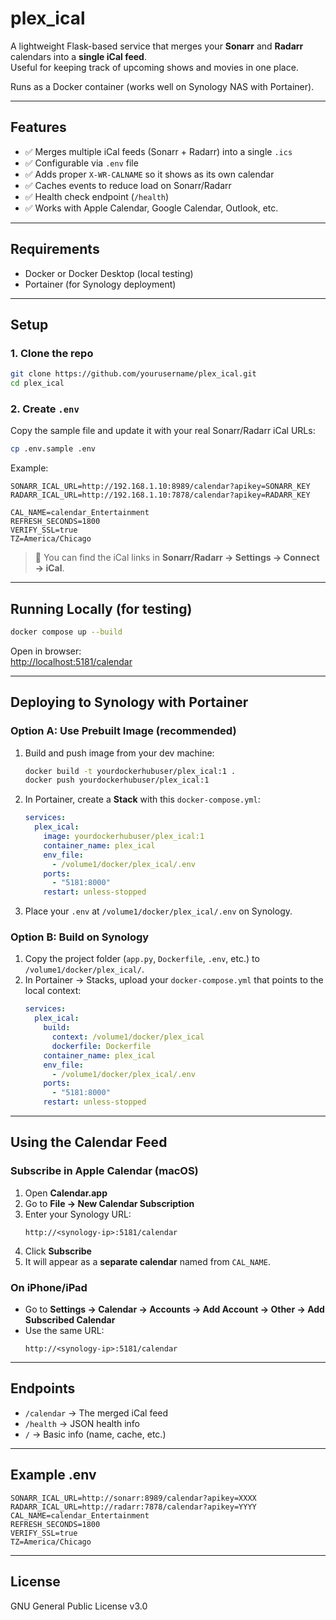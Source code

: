 # plex_ical

A lightweight Flask-based service that merges your **Sonarr** and **Radarr** calendars into a **single iCal feed**.  
Useful for keeping track of upcoming shows and movies in one place.  

Runs as a Docker container (works well on Synology NAS with Portainer).

---

## Features
- ✅ Merges multiple iCal feeds (Sonarr + Radarr) into a single `.ics`
- ✅ Configurable via `.env` file
- ✅ Adds proper `X-WR-CALNAME` so it shows as its own calendar
- ✅ Caches events to reduce load on Sonarr/Radarr
- ✅ Health check endpoint (`/health`)
- ✅ Works with Apple Calendar, Google Calendar, Outlook, etc.

---

## Requirements
- Docker or Docker Desktop (local testing)  
- Portainer (for Synology deployment)  

---

## Setup

### 1. Clone the repo
```bash
git clone https://github.com/yourusername/plex_ical.git
cd plex_ical
```

### 2. Create `.env`
Copy the sample file and update it with your real Sonarr/Radarr iCal URLs:
```bash
cp .env.sample .env
```

Example:
```env
SONARR_ICAL_URL=http://192.168.1.10:8989/calendar?apikey=SONARR_KEY
RADARR_ICAL_URL=http://192.168.1.10:7878/calendar?apikey=RADARR_KEY

CAL_NAME=calendar_Entertainment
REFRESH_SECONDS=1800
VERIFY_SSL=true
TZ=America/Chicago
```

> 🔑 You can find the iCal links in **Sonarr/Radarr → Settings → Connect → iCal**.

---

## Running Locally (for testing)

```bash
docker compose up --build
```

Open in browser:  
[http://localhost:5181/calendar](http://localhost:5181/calendar)

---

## Deploying to Synology with Portainer

### Option A: Use Prebuilt Image (recommended)
1. Build and push image from your dev machine:
   ```bash
   docker build -t yourdockerhubuser/plex_ical:1 .
   docker push yourdockerhubuser/plex_ical:1
   ```

2. In Portainer, create a **Stack** with this `docker-compose.yml`:
   ```yaml
   services:
     plex_ical:
       image: yourdockerhubuser/plex_ical:1
       container_name: plex_ical
       env_file:
         - /volume1/docker/plex_ical/.env
       ports:
         - "5181:8000"
       restart: unless-stopped
   ```

3. Place your `.env` at `/volume1/docker/plex_ical/.env` on Synology.

### Option B: Build on Synology
1. Copy the project folder (`app.py`, `Dockerfile`, `.env`, etc.) to `/volume1/docker/plex_ical/`.
2. In Portainer → Stacks, upload your `docker-compose.yml` that points to the local context:
   ```yaml
   services:
     plex_ical:
       build:
         context: /volume1/docker/plex_ical
         dockerfile: Dockerfile
       container_name: plex_ical
       env_file:
         - /volume1/docker/plex_ical/.env
       ports:
         - "5181:8000"
       restart: unless-stopped
   ```

---

## Using the Calendar Feed

### Subscribe in Apple Calendar (macOS)
1. Open **Calendar.app**
2. Go to **File → New Calendar Subscription**
3. Enter your Synology URL:
   ```
   http://<synology-ip>:5181/calendar
   ```
4. Click **Subscribe**
5. It will appear as a **separate calendar** named from `CAL_NAME`.

### On iPhone/iPad
- Go to **Settings → Calendar → Accounts → Add Account → Other → Add Subscribed Calendar**  
- Use the same URL:
  ```
  http://<synology-ip>:5181/calendar
  ```

---

## Endpoints
- `/calendar` → The merged iCal feed
- `/health` → JSON health info
- `/` → Basic info (name, cache, etc.)

---

## Example .env
```env
SONARR_ICAL_URL=http://sonarr:8989/calendar?apikey=XXXX
RADARR_ICAL_URL=http://radarr:7878/calendar?apikey=YYYY
CAL_NAME=calendar_Entertainment
REFRESH_SECONDS=1800
VERIFY_SSL=true
TZ=America/Chicago
```

---

## License
GNU General Public License v3.0
